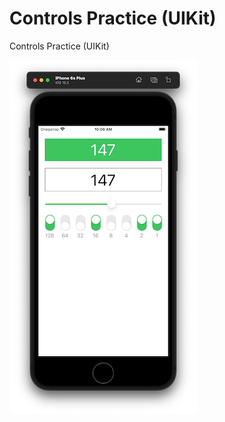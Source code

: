 # Controls Practice (UIKit)

Controls Practice (UIKit)

![](https://github.com/FedorBoretsky/Controls-Practice-UIKit-/blob/main/Controls%20Practice%20(UIKit)/Screenshots/Screenshot-01.png?raw=true)
